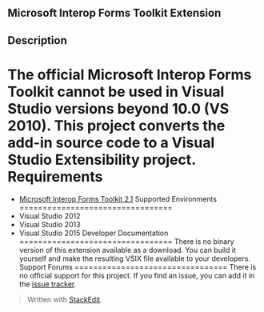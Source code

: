 ## Microsoft Interop Forms Toolkit Extension ##

## Description ##
The official Microsoft Interop Forms Toolkit cannot be used in Visual Studio versions beyond 10.0 (VS 2010). This project converts the add-in source code to a Visual Studio Extensibility project. 
Requirements 
=================================
* [Microsoft Interop Forms Toolkit 2.1](https://www.microsoft.com/en-us/download/details.aspx?id=3264)
Supported Environments
=================================
* Visual Studio 2012
* Visual Studio 2013
* Visual Studio 2015
Developer Documentation
=================================
There is no binary version of this extension available as a download. You can build it yourself and make the resulting VSIX file available to your developers.
Support Forums
=================================
There is no official support for this project. If you find an issue, you can add it in the [issue tracker](https://github.com/hurcane/microsoft-interop-forms-toolkit-extension/issues).

> Written with [StackEdit](https://stackedit.io/).